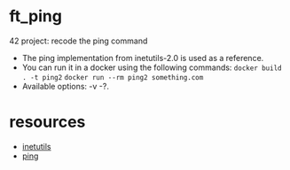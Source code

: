 # ft_ping

42 project: recode the ping command

- The ping implementation from inetutils-2.0 is used as a reference.
- You can run it in a docker using the following commands:
  `docker build . -t ping2`
  `docker run --rm ping2 something.com`
- Available options: -v -?.

# resources

- [inetutils](https://www.gnu.org/software/inetutils/)
- [ping](https://www.gnu.org/software/inetutils/manual/html_node/ping-invocation.html)
